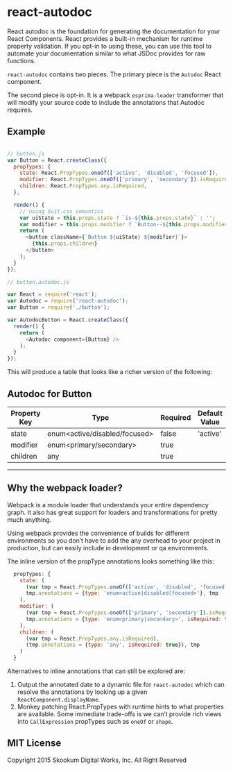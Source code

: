 # react-autodoc

React autodoc is the foundation for generating the documentation for your React
Components. React provides a built-in mechanism for runtime property validation.
If you opt-in to using these, you can use this tool to automate your
documentation similar to what JSDoc provides for raw functions.

`react-autodoc` contains two pieces. The primary piece is the `Autodoc` React
component.

The second piece is opt-in. It is a webpack `esprima-loader` transformer that
will modify your source code to include the annotations that Autodoc requires.

## Example

``` javascript

// button.js
var Button = React.createClass({
  propTypes: {
    state: React.PropTypes.oneOf(['active', 'disabled', 'focused']),
    modifier: React.PropTypes.oneOf(['primary', 'secondary']).isRequired,
    children: React.PropTypes.any.isRequired,
  },

  render() {
    // using Suit.css semantics
    var uiState = this.props.state ? `is-${this.props.state}` : '';
    var modifier = this.props.modifier ? `Button--${this.props.modifier}` : '';
    return (
      <button className={`Button ${uiState} ${modifier}`}>
        {this.props.children}
      </button>
    );
  }
});

// button.autodoc.js

var React = require('react');
var Autodoc = require('react-autodoc');
var Button = require('./button');

var AutodocButton = React.createClass({
  render() {
    return (
      <Autodoc component={Button} />
    );
  }
});
```

This will produce a table that looks like a richer version of the following:


## Autodoc for Button

| Property Key | Type                          | Required | Default Value |
|--------------|-------------------------------|----------|---------------|
| state        | enum<active/disabled/focused> | false    | 'active'      |
| modifier     | enum<primary/secondary>       | true     |               |
| children     | any                           | true     |               |

---

## Why the webpack loader?

Webpack is a module loader that understands your entire dependency graph. It
also has great support for loaders and transformations for pretty much anything.

Using webpack provides the convenience of builds for different environments so
you don’t have to add the any overhead to your project in production, but can
easily include in development or qa environments.

The inline version of the propType annotations looks something like this:

```javascript
  propTypes: {
    state: (
      (var tmp = React.PropTypes.oneOf(['active', 'disabled', 'focused'])),
      tmp.annotations = {type: 'enum<active|disabled|focused>'}, tmp
    ),
    modifier: (
      (var tmp = React.PropTypes.oneOf(['primary', 'secondary']).isRequired),
      tmp.annotations = {type: 'enum<primary|secondary>', isRequired: true}, tmp
    ),
    children: (
      (var tmp = React.PropTypes.any.isRequired),
      (tmp.annotations = {type: 'any', isRequired: true}), tmp
    )
  }
```

Alternatives to inline annotations that can still be explored are:

1. Output the annotated date to a dynamic file for `react-autodoc` which
  can resolve the annotations by looking up a given `ReactComponent.displayName`.
2. Monkey patching React.PropTypes with runtime hints to what properties are
  available. Some immediate trade-offs is we can’t provide rich views into
  `CallExpression` propTypes such as `oneOf` or `shape`.

## MIT License

Copyright 2015 Skookum Digital Works, Inc. All Right Reserved

